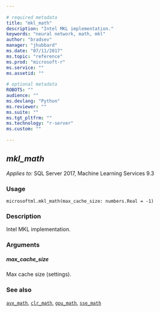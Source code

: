 ```yaml
--- 
 
# required metadata 
title: "mkl_math" 
description: "Intel MKL implementation." 
keywords: "neural network, math, mkl" 
author: "bradsev" 
manager: "jhubbard" 
ms.date: "07/11/2017" 
ms.topic: "reference" 
ms.prod: "microsoft-r" 
ms.service: "" 
ms.assetid: "" 
 
# optional metadata 
ROBOTS: "" 
audience: "" 
ms.devlang: "Python" 
ms.reviewer: "" 
ms.suite: "" 
ms.tgt_pltfrm: "" 
ms.technology: "r-server" 
ms.custom: "" 
 
---
```


## *mkl_math*


*Applies to:* SQL Server 2017, Machine Learning Services 9.3


### Usage



```
microsoftml.mkl_math(max_cache_size: numbers.Real = -1)
```




### Description

Intel MKL implementation.


### Arguments


##### max_cache_size

Max cache size (settings).


### See also

[`avx_math`](avx_math.md),
[`clr_math`](clr_math.md),
[`gpu_math`](gpu_math.md),
[`sse_math`](sse_math.md)
